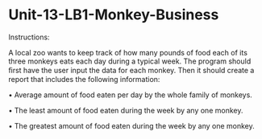# Unit-13-LB1-Monkey-Business
Instructions:


A local zoo wants to keep track of how many pounds of food each of its three monkeys eats each day during a typical week. The program should ﬁrst have the user input the data for each monkey. Then it should create a report that includes the following information:


• Average amount of food eaten per day by the whole family of monkeys.

• The least amount of food eaten during the week by any one monkey.

• The greatest amount of food eaten during the week by any one monkey.
